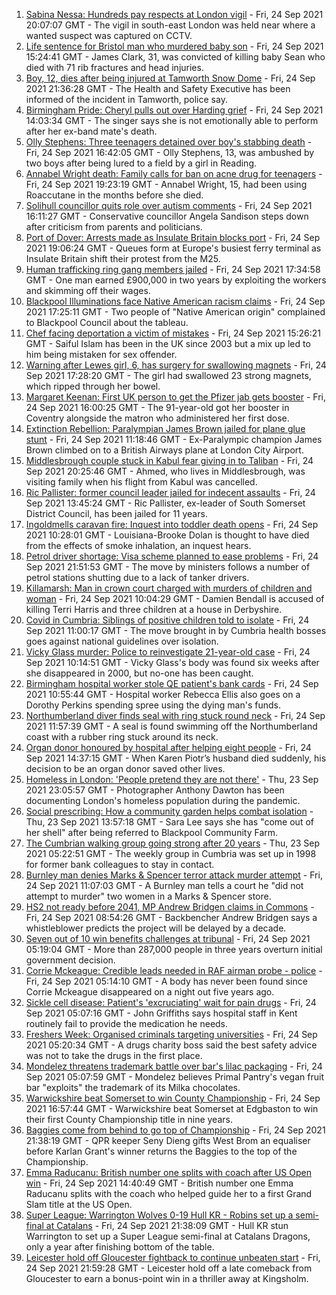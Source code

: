 1. [Sabina Nessa: Hundreds pay respects at London vigil](https://www.bbc.co.uk/news/uk-england-london-58684030?at_medium=RSS&at_campaign=KARANGA) - Fri, 24 Sep 2021 20:07:07 GMT - The vigil in south-east London was held near where a wanted suspect was captured on CCTV.
2. [Life sentence for Bristol man who murdered baby son](https://www.bbc.co.uk/news/uk-england-bristol-58675975?at_medium=RSS&at_campaign=KARANGA) - Fri, 24 Sep 2021 15:24:41 GMT - James Clark, 31, was convicted of killing baby Sean who died with 71 rib fractures and head injuries.
3. [Boy, 12, dies after being injured at Tamworth Snow Dome](https://www.bbc.co.uk/news/uk-england-stoke-staffordshire-58686660?at_medium=RSS&at_campaign=KARANGA) - Fri, 24 Sep 2021 21:36:28 GMT - The Health and Safety Executive has been informed of the incident in Tamworth, police say.
4. [Birmingham Pride: Cheryl pulls out over Harding grief](https://www.bbc.co.uk/news/uk-england-birmingham-58681707?at_medium=RSS&at_campaign=KARANGA) - Fri, 24 Sep 2021 14:03:34 GMT - The singer says she is not emotionally able to perform after her ex-band mate's death.
5. [Olly Stephens: Three teenagers detained over boy's stabbing death](https://www.bbc.co.uk/news/uk-england-berkshire-58666322?at_medium=RSS&at_campaign=KARANGA) - Fri, 24 Sep 2021 16:42:05 GMT - Olly Stephens, 13, was ambushed by two boys after being lured to a field by a girl in Reading.
6. [Annabel Wright death: Family calls for ban on acne drug for teenagers](https://www.bbc.co.uk/news/uk-england-york-north-yorkshire-58684502?at_medium=RSS&at_campaign=KARANGA) - Fri, 24 Sep 2021 19:23:19 GMT - Annabel Wright, 15, had been using Roaccutane in the months before she died.
7. [Solihull councillor quits role over autism comments](https://www.bbc.co.uk/news/uk-england-birmingham-58678201?at_medium=RSS&at_campaign=KARANGA) - Fri, 24 Sep 2021 16:11:27 GMT - Conservative councillor Angela Sandison steps down after criticism from parents and politicians.
8. [Port of Dover: Arrests made as Insulate Britain blocks port](https://www.bbc.co.uk/news/uk-england-kent-58676610?at_medium=RSS&at_campaign=KARANGA) - Fri, 24 Sep 2021 19:06:24 GMT - Queues form at Europe's busiest ferry terminal as Insulate Britain shift their protest from the M25.
9. [Human trafficking ring gang members jailed](https://www.bbc.co.uk/news/uk-england-stoke-staffordshire-58678646?at_medium=RSS&at_campaign=KARANGA) - Fri, 24 Sep 2021 17:34:58 GMT - One man earned £900,000 in two years by exploiting the workers and skimming off their wages.
10. [Blackpool Illuminations face Native American racism claims](https://www.bbc.co.uk/news/uk-england-lancashire-58682536?at_medium=RSS&at_campaign=KARANGA) - Fri, 24 Sep 2021 17:25:11 GMT - Two people of "Native American origin" complained to Blackpool Council about the tableau.
11. [Chef facing deportation a victim of mistakes](https://www.bbc.co.uk/news/uk-england-cambridgeshire-56449460?at_medium=RSS&at_campaign=KARANGA) - Fri, 24 Sep 2021 15:26:21 GMT - Saiful Islam has been in the UK since 2003 but a mix up led to him being mistaken for sex offender.
12. [Warning after Lewes girl, 6, has surgery for swallowing magnets](https://www.bbc.co.uk/news/uk-england-sussex-58680103?at_medium=RSS&at_campaign=KARANGA) - Fri, 24 Sep 2021 17:28:20 GMT - The girl had swallowed 23 strong magnets, which ripped through her bowel.
13. [Margaret Keenan: First UK person to get the Pfizer jab gets booster](https://www.bbc.co.uk/news/uk-england-coventry-warwickshire-58680014?at_medium=RSS&at_campaign=KARANGA) - Fri, 24 Sep 2021 16:00:25 GMT - The 91-year-old got her booster in Coventry alongside the matron who administered her first dose.
14. [Extinction Rebellion: Paralympian James Brown jailed for plane glue stunt](https://www.bbc.co.uk/news/uk-england-london-58678274?at_medium=RSS&at_campaign=KARANGA) - Fri, 24 Sep 2021 11:18:46 GMT - Ex-Paralympic champion James Brown climbed on to a British Airways plane at London City Airport.
15. [Middlesbrough couple stuck in Kabul fear giving in to Taliban](https://www.bbc.co.uk/news/uk-england-tees-58671960?at_medium=RSS&at_campaign=KARANGA) - Fri, 24 Sep 2021 20:25:46 GMT - Ahmed, who lives in Middlesbrough, was visiting family when his flight from Kabul was cancelled.
16. [Ric Pallister: former council leader jailed for indecent assaults](https://www.bbc.co.uk/news/uk-england-somerset-58677037?at_medium=RSS&at_campaign=KARANGA) - Fri, 24 Sep 2021 13:45:24 GMT - Ric Pallister, ex-leader of South Somerset District Council, has been jailed for 11 years.
17. [Ingoldmells caravan fire: Inquest into toddler death opens](https://www.bbc.co.uk/news/uk-england-lincolnshire-58678392?at_medium=RSS&at_campaign=KARANGA) - Fri, 24 Sep 2021 10:28:01 GMT - Louisiana-Brooke Dolan is thought to have died from the effects of smoke inhalation, an inquest hears.
18. [Petrol driver shortage: Visa scheme planned to ease problems](https://www.bbc.co.uk/news/business-58670792?at_medium=RSS&at_campaign=KARANGA) - Fri, 24 Sep 2021 21:51:53 GMT - The move by ministers follows a number of petrol stations shutting due to a lack of tanker drivers.
19. [Killamarsh: Man in crown court charged with murders of children and woman](https://www.bbc.co.uk/news/uk-england-derbyshire-58676080?at_medium=RSS&at_campaign=KARANGA) - Fri, 24 Sep 2021 10:04:29 GMT - Damien Bendall is accused of killing Terri Harris and three children at a house in Derbyshire.
20. [Covid in Cumbria: Siblings of positive children told to isolate](https://www.bbc.co.uk/news/uk-england-cumbria-58676862?at_medium=RSS&at_campaign=KARANGA) - Fri, 24 Sep 2021 11:00:17 GMT - The move brought in by Cumbria health bosses goes against national guidelines over isolation.
21. [Vicky Glass murder: Police to reinvestigate 21-year-old case](https://www.bbc.co.uk/news/uk-england-tees-58665677?at_medium=RSS&at_campaign=KARANGA) - Fri, 24 Sep 2021 10:14:51 GMT - Vicky Glass's body was found six weeks after she disappeared in 2000, but no-one has been caught.
22. [Birmingham hospital worker stole QE patient's bank cards](https://www.bbc.co.uk/news/uk-england-birmingham-58678101?at_medium=RSS&at_campaign=KARANGA) - Fri, 24 Sep 2021 10:55:44 GMT - Hospital worker Rebecca Ellis also goes on a Dorothy Perkins spending spree using the dying man's funds.
23. [Northumberland diver finds seal with ring stuck round neck](https://www.bbc.co.uk/news/uk-england-tyne-58678765?at_medium=RSS&at_campaign=KARANGA) - Fri, 24 Sep 2021 11:57:39 GMT - A seal is found swimming off the Northumberland coast with a rubber ring stuck around its neck.
24. [Organ donor honoured by hospital after helping eight people](https://www.bbc.co.uk/news/uk-england-leeds-58682672?at_medium=RSS&at_campaign=KARANGA) - Fri, 24 Sep 2021 14:37:15 GMT - When Karen Piotr’s husband died suddenly, his decision to be an organ donor saved other lives.
25. [Homeless in London: 'People pretend they are not there'](https://www.bbc.co.uk/news/uk-england-london-58639151?at_medium=RSS&at_campaign=KARANGA) - Thu, 23 Sep 2021 23:05:57 GMT - Photographer Anthony Dawton has been documenting London's homeless population during the pandemic.
26. [Social prescribing: How a community garden helps combat isolation](https://www.bbc.co.uk/news/uk-england-lancashire-58661554?at_medium=RSS&at_campaign=KARANGA) - Thu, 23 Sep 2021 13:57:18 GMT - Sara Lee says she has "come out of her shell" after being referred to Blackpool Community Farm.
27. [The Cumbrian walking group going strong after 20 years](https://www.bbc.co.uk/news/uk-england-cumbria-58642000?at_medium=RSS&at_campaign=KARANGA) - Thu, 23 Sep 2021 05:22:51 GMT - The weekly group in Cumbria was set up in 1998 for former bank colleagues to stay in contact.
28. [Burnley man denies Marks & Spencer terror attack murder attempt](https://www.bbc.co.uk/news/uk-england-lancashire-58679503?at_medium=RSS&at_campaign=KARANGA) - Fri, 24 Sep 2021 11:07:03 GMT - A Burnley man tells a court he "did not attempt to murder" two women in a Marks & Spencer store.
29. [HS2 not ready before 2041, MP Andrew Bridgen claims in Commons](https://www.bbc.co.uk/news/uk-england-leicestershire-58671051?at_medium=RSS&at_campaign=KARANGA) - Fri, 24 Sep 2021 08:54:26 GMT - Backbencher Andrew Bridgen says a whistleblower predicts the project will be delayed by a decade.
30. [Seven out of 10 win benefits challenges at tribunal](https://www.bbc.co.uk/news/uk-58284613?at_medium=RSS&at_campaign=KARANGA) - Fri, 24 Sep 2021 05:19:04 GMT - More than 287,000 people in three years overturn initial government decision.
31. [Corrie Mckeague: Credible leads needed in RAF airman probe - police](https://www.bbc.co.uk/news/uk-england-suffolk-58605261?at_medium=RSS&at_campaign=KARANGA) - Fri, 24 Sep 2021 05:14:10 GMT - A body has never been found since Corrie Mckeague disappeared on a night out five years ago.
32. [Sickle cell disease: Patient's 'excruciating' wait for pain drugs](https://www.bbc.co.uk/news/uk-england-kent-58665308?at_medium=RSS&at_campaign=KARANGA) - Fri, 24 Sep 2021 05:07:16 GMT - John Griffiths says hospital staff in Kent routinely fail to provide the medication he needs.
33. [Freshers Week: Organised criminals targeting universities](https://www.bbc.co.uk/news/uk-england-tyne-58666777?at_medium=RSS&at_campaign=KARANGA) - Fri, 24 Sep 2021 05:20:34 GMT - A drugs charity boss said the best safety advice was not to take the drugs in the first place.
34. [Mondelez threatens trademark battle over bar's lilac packaging](https://www.bbc.co.uk/news/uk-england-london-58642113?at_medium=RSS&at_campaign=KARANGA) - Fri, 24 Sep 2021 05:07:59 GMT - Mondelez believes Primal Pantry's vegan fruit bar "exploits" the trademark of its Milka chocolates.
35. [Warwickshire beat Somerset to win County Championship](https://www.bbc.co.uk/sport/cricket/58678705?at_medium=RSS&at_campaign=KARANGA) - Fri, 24 Sep 2021 16:57:44 GMT - Warwickshire beat Somerset at Edgbaston to win their first County Championship title in nine years.
36. [Baggies come from behind to go top of Championship](https://www.bbc.co.uk/sport/football/58592427?at_medium=RSS&at_campaign=KARANGA) - Fri, 24 Sep 2021 21:38:19 GMT - QPR keeper Seny Dieng gifts West Brom an equaliser before Karlan Grant's winner returns the Baggies to the top of the Championship.
37. [Emma Raducanu: British number one splits with coach after US Open win](https://www.bbc.co.uk/sport/tennis/58682151?at_medium=RSS&at_campaign=KARANGA) - Fri, 24 Sep 2021 14:40:49 GMT - British number one Emma Raducanu splits with the coach who helped guide her to a first Grand Slam title at the US Open.
38. [Super League: Warrington Wolves 0-19 Hull KR - Robins set up a semi-final at Catalans](https://www.bbc.co.uk/sport/rugby-league/58663060?at_medium=RSS&at_campaign=KARANGA) - Fri, 24 Sep 2021 21:38:09 GMT - Hull KR stun Warrington to set up a Super League semi-final at Catalans Dragons, only a year after finishing bottom of the table.
39. [Leicester hold off Gloucester fightback to continue unbeaten start](https://www.bbc.co.uk/sport/rugby-union/58663160?at_medium=RSS&at_campaign=KARANGA) - Fri, 24 Sep 2021 21:59:28 GMT - Leicester hold off a late comeback from Gloucester to earn a bonus-point win in a thriller away at Kingsholm.
